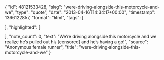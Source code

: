 {
  "id": 48121533428,
  "slug": "were-driving-alongside-this-motorcycle-and-we",
  "type": "quote",
  "date": "2013-04-16T14:34:17+00:00",
  "timestamp": 1366122857,
  "format": "html",
  "tags": [

  ],
  "highlighted": [

  ],
  "note_count": 0,
  "text": "We&rsquo;re driving alongside this motorcycle and we realize he&rsquo;s pulled out his [censored] and he&rsquo;s having a go!",
  "source": "Anonymous female runner",
  "title": "were-driving-alongside-this-motorcycle-and-we"
}

